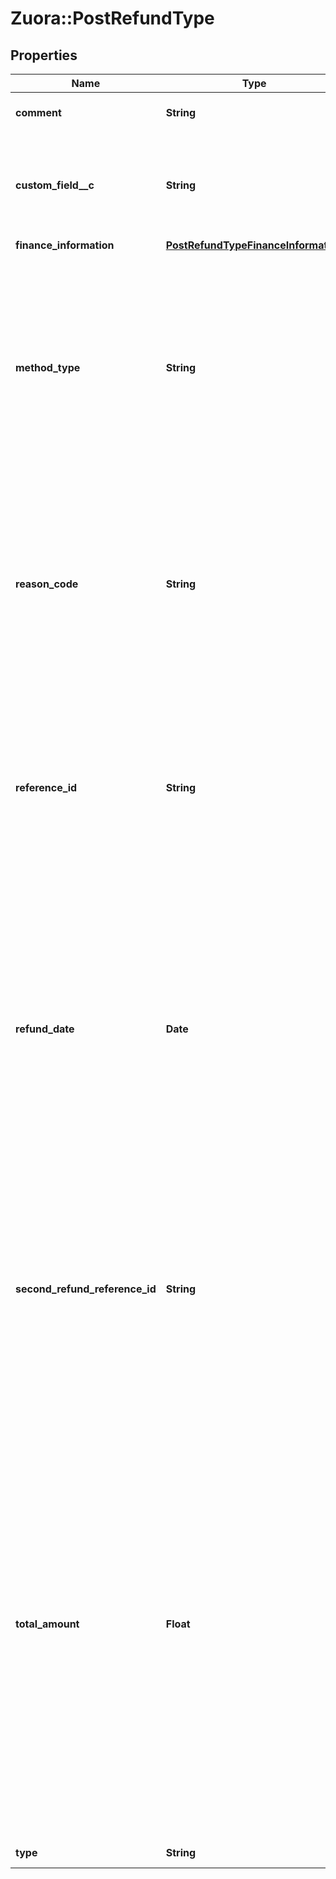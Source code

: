 # Zuora::PostRefundType

## Properties
Name | Type | Description | Notes
------------ | ------------- | ------------- | -------------
**comment** | **String** | Comments about the refund.  | [optional] 
**custom_field__c** | **String** | Any custom fields defined for this object. The custom field name is case-sensitive.  | [optional] 
**finance_information** | [**PostRefundTypeFinanceInformation**](PostRefundTypeFinanceInformation.md) |  | [optional] 
**method_type** | **String** | How an external refund was issued to a customer. This field is required for an external refund and must be left empty for an electronic refund. You can issue an external refund on an electronic payment.  | [optional] 
**reason_code** | **String** | A code identifying the reason for the transaction. The value must be an existing reason code or empty. If you do not specify a value, Zuora uses the default reason code.  | [optional] 
**reference_id** | **String** | The transaction ID returned by the payment gateway for an electronic refund. Use this field to reconcile refunds between your gateway and Zuora Payments.  | [optional] 
**refund_date** | **Date** | The date when the refund takes effect, in &#x60;yyyy-mm-dd&#x60; format. The date of the refund cannot be before the payment date. Specify this field only for external refunds. Zuora automatically generates this field for electronic refunds.  | [optional] 
**second_refund_reference_id** | **String** | The transaction ID returned by the payment gateway if there is an additional transaction for the refund. Use this field to reconcile payments between your gateway and Zuora Payments.  | [optional] 
**total_amount** | **Float** | The total amount of the refund. The amount cannot exceed the unapplied amount of the associated payment. If the original payment was applied to one or more invoices or debit memos, you have to unapply a full or partial payment from the invoices or debit memos, and then refund the full or partial unapplied payment to your customers.   | 
**type** | **String** | The type of the refund.  | 


